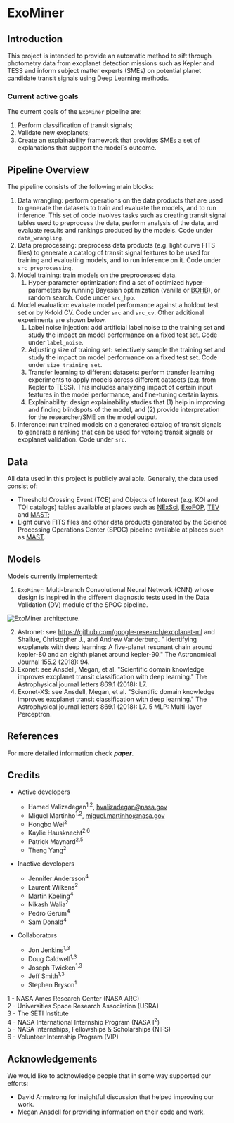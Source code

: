 # ExoMiner

## Introduction

This project is intended to provide an automatic method to sift through photometry data from exoplanet detection
missions such as Kepler and TESS and inform subject matter experts (SMEs) on potential planet candidate transit signals
using Deep Learning methods.

### Current active goals

The current goals of the `ExoMiner` pipeline are:

1. Perform classification of transit signals;
2. Validate new exoplanets;
3. Create an explainability framework that provides SMEs a set of explanations that support the model`s outcome.

## Pipeline Overview

The pipeline consists of the following main blocks:

1. Data wrangling: perform operations on the data products that are used to generate the datasets to train and evaluate
   the models, and to run inference. This set of code involves tasks such as creating transit signal tables used to
   preprocess the data, perform analysis of the data, and evaluate results and rankings produced by the models. Code
   under `data_wrangling`.
2. Data preprocessing: preprocess data products (e.g. light curve FITS files)
   to generate a catalog of transit signal features to be used for training and evaluating models, and to run inference
   on it. Code under `src_preprocessing`.
3. Model training: train models on the preprocessed data.
    1. Hyper-parameter optimization: find a set of optimized hyper-parameters by running Bayesian optimization (vanilla
       or [BOHB](https://github.com/automl/HpBandSter)), or random search. Code under `src_hpo`.
4. Model evaluation: evaluate model performance against a holdout test set or by K-fold CV. Code under `src`
   and `src_cv`. Other additional experiments are shown below.
    1. Label noise injection: add artificial label noise to the training set and study the impact on model performance
       on a fixed test set. Code under `label_noise`.
    2. Adjusting size of training set: selectively sample the training set and study the impact on model performance on
       a fixed test set. Code under `size_training_set`.
    3. Transfer learning to different datasets: perform transfer learning experiments to apply models across different
       datasets (e.g. from Kepler to TESS). This includes analyzing impact of certain input features in the model
       performance, and fine-tuning certain layers.
    4. Explainability: design explainability studies that (1) help in improving and finding blindspots of the model,
       and (2) provide interpretation for the researcher/SME on the model output.
5. Inference: run trained models on a generated catalog of transit signals to generate a ranking that can be used for
   vetoing transit signals or exoplanet validation. Code under `src`.

## Data

All data used in this project is publicly available. Generally, the data used consist of:

- Threshold Crossing Event (TCE) and Objects of Interest (e.g. KOI and TOI catalogs) tables available at places such as
  [NExSci](https://exoplanetarchive.ipac.caltech.edu/),
  [ExoFOP](https://exofop.ipac.caltech.edu/), [TEV](https://tev.mit.edu/data/) and
  [MAST](https://archive.stsci.edu/);
- Light curve FITS files and other data products generated by the Science Processing Operations Center (SPOC) pipeline
  available at places such as
  [MAST](https://archive.stsci.edu/).

## Models

Models currently implemented:

1. `ExoMiner`: Multi-branch Convolutional Neural Network (CNN) whose design is inspired in the different diagnostic
   tests used in the Data Validation (DV) module of the SPOC pipeline.

![ExoMiner architecture.](others/DNN_architecture14.png)

2. Astronet: see https://github.com/google-research/exoplanet-ml and Shallue, Christopher J., and Andrew Vanderburg. "
   Identifying exoplanets with deep learning: A five-planet resonant chain around kepler-80 and an eighth planet around
   kepler-90." The Astronomical Journal 155.2 (2018): 94.
3. Exonet: see Ansdell, Megan, et al. "Scientific domain knowledge improves exoplanet transit classification with deep
   learning." The Astrophysical journal letters 869.1 (2018): L7.
4. Exonet-XS: see Ansdell, Megan, et al. "Scientific domain knowledge improves exoplanet transit classification with
   deep learning." The Astrophysical journal letters 869.1 (2018): L7. 5 MLP: Multi-layer Perceptron.

## References

For more detailed information check ***paper***.

## Credits

- Active developers
    - Hamed Valizadegan<sup>1,2</sup>, hvalizadegan@nasa.gov
    - Miguel Martinho<sup>1,2</sup>, miguel.martinho@nasa.gov
    - Hongbo Wei<sup>2</sup>
    - Kaylie Hausknecht<sup>2,6</sup>
    - Patrick Maynard<sup>2,5</sup>
    - Theng Yang<sup>2</sup>
- Inactive developers
    - Jennifer Andersson<sup>4</sup>
    - Laurent Wilkens<sup>2</sup>
    - Martin Koeling<sup>4</sup>
    - Nikash Walia<sup>2</sup>
    - Pedro Gerum<sup>4</sup>
    - Sam Donald<sup>4</sup>

- Collaborators
    - Jon Jenkins<sup>1,3</sup>
    - Doug Caldwell<sup>1,3</sup>
    - Joseph Twicken<sup>1,3</sup>
    - Jeff Smith<sup>1,3</sup>
    - Stephen Bryson<sup>1</sup>

1 - NASA Ames Research Center (NASA ARC)\
2 - Universities Space Research Association (USRA)\
3 - The SETI Institute\
4 - NASA International Internship Program (NASA I<sup>2</sup>)\
5 - NASA Internships, Fellowships & Scholarships (NIFS)\
6 - Volunteer Internship Program (VIP)

## Acknowledgements

We would like to acknowledge people that in some way supported our efforts:

- David Armstrong for insightful discussion that helped improving our work.
- Megan Ansdell for providing information on their code and work.
 